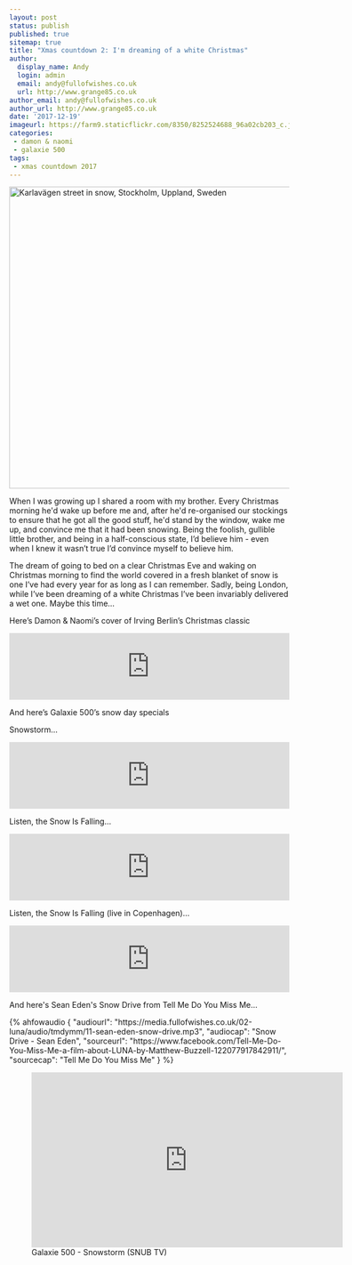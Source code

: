 ```yaml
---
layout: post
status: publish
published: true
sitemap: true
title: "Xmas countdown 2: I'm dreaming of a white Christmas"
author:
  display_name: Andy
  login: admin
  email: andy@fullofwishes.co.uk
  url: http://www.grange85.co.uk
author_email: andy@fullofwishes.co.uk
author_url: http://www.grange85.co.uk
date: '2017-12-19'
imageurl: https://farm9.staticflickr.com/8350/8252524688_96a02cb203_c.jpg
categories:
 - damon & naomi
 - galaxie 500
tags:
 - xmas countdown 2017
---
```

<a data-flickr-embed="true"  href="https://www.flickr.com/photos/swedish_heritage_board/8252524688/" title="Karlavägen street in snow, Stockholm, Uppland, Sweden"><img src="https://farm9.staticflickr.com/8350/8252524688_96a02cb203_c.jpg" width="800" height="543" alt="Karlavägen street in snow, Stockholm, Uppland, Sweden"></a>
<p class="lead">When I was growing up I shared a room with my brother. Every Christmas morning he'd wake up before me and, after he'd re-organised our stockings to ensure that he got all the good stuff, he'd stand by the window, wake me up, and convince me that it had been snowing. Being the foolish, gullible little brother, and being in a half-conscious state, I’d believe him - even when I knew it wasn’t true I’d convince myself to believe him.</p>

<p>The dream of going to bed on a clear Christmas Eve and waking on Christmas morning to find the world covered in a fresh blanket of snow is one I’ve had every year for as long as I can remember. Sadly, being London, while I’ve been dreaming of a white Christmas I’ve been invariably delivered a wet one. Maybe this time&hellip;</p>

<p>Here’s Damon & Naomi’s cover of Irving Berlin’s Christmas classic</p>
<iframe style="border: 0; width: 100%; height: 120px;" src="https://bandcamp.com/EmbeddedPlayer/album=2221016275/size=large/bgcol=ffffff/linkcol=0687f5/tracklist=false/artwork=small/track=2954045243/transparent=true/" seamless><a href="http://damonandnaomi.bandcamp.com/album/spirit-of-love-b-sides-bonuses-and-soundtracks">Spirit of Love (B-sides, bonuses, and soundtracks) by Damon & Naomi</a></iframe>


<p>And here’s Galaxie 500’s snow day specials</p>
<p>Snowstorm&hellip;</p>
<iframe style="border: 0; width: 100%; height: 120px;" src="https://bandcamp.com/EmbeddedPlayer/album=158016030/size=large/bgcol=ffffff/linkcol=0687f5/tracklist=false/artwork=small/track=2355405035/transparent=true/" seamless><a href="http://galaxie500.bandcamp.com/album/on-fire">On Fire by Galaxie 500</a></iframe>

<p>Listen, the Snow Is Falling&hellip;</p>
<iframe style="border: 0; width: 100%; height: 120px;" src="https://bandcamp.com/EmbeddedPlayer/album=2405309532/size=large/bgcol=ffffff/linkcol=0687f5/tracklist=false/artwork=small/track=3594938743/transparent=true/" seamless><a href="http://galaxie500.bandcamp.com/album/this-is-our-music">This Is Our Music by Galaxie 500</a></iframe>

<p>Listen, the Snow Is Falling (live in Copenhagen)&hellip;</p>
<iframe style="border: 0; width: 100%; height: 120px;" src="https://bandcamp.com/EmbeddedPlayer/album=3510813574/size=large/bgcol=ffffff/linkcol=0687f5/tracklist=false/artwork=small/track=3152425973/transparent=true/" seamless><a href="http://galaxie500.bandcamp.com/album/copenhagen-live">Copenhagen (live) by Galaxie 500</a></iframe>

<p>And here's Sean Eden's Snow Drive from Tell Me Do You Miss Me&hellip;</p>
 {% ahfowaudio {
  "audiourl": "https://media.fullofwishes.co.uk/02-luna/audio/tmdymm/11-sean-eden-snow-drive.mp3",
  "audiocap": "Snow Drive - Sean Eden",
  "sourceurl": "https://www.facebook.com/Tell-Me-Do-You-Miss-Me-a-film-about-LUNA-by-Matthew-Buzzell-122077917842911/",
  "sourcecap": "Tell Me Do You Miss Me"
  } %}

<figure class="caption aligncenter"><iframe width="560" height="315" src="https://www.youtube-nocookie.com/embed/EL7skeHiw7c" frameborder="0" allowfullscreen></iframe><figcaption class="caption-text">Galaxie 500 - Snowstorm (SNUB TV)</figcaption></figure>
